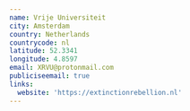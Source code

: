 ```yaml
---
name: Vrije Universiteit
city: Amsterdam
country: Netherlands
countrycode: nl
latitude: 52.3341
longitude: 4.8597
email: XRVU@protonmail.com
publiciseemail: true
links:
  website: 'https://extinctionrebellion.nl'
---
```


